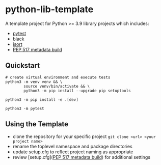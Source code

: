 # python-lib-template

A template project for Python >= 3.9 library projects which includes:

- [pytest](https://docs.pytest.org/en/7.1.x/)
- [black](https://pypi.org/project/black/)
- [isort](https://pypi.org/project/isort/)
- [PEP 517 metadata build](https://setuptools.pypa.io/en/latest/userguide/declarative_config.html)

## Quickstart

```shell
# create virtual environment and execute tests
python3 -m venv venv && \
        source venv/bin/activate && \
        python3 -m pip install --upgrade pip setuptools
        
python3 -m pip install -e .[dev]

python3 -m pytest
```

## Using the Template

* clone the repository for your specific project `git clone <url> <your project name>`
* rename the toplevel namespace and package directories
* update setup.cfg to reflect project naming as appropriate
* review [setup.cfg]([PEP 517 metadata build](https://setuptools.pypa.io/en/latest/userguide/declarative_config.html)) for additional settings